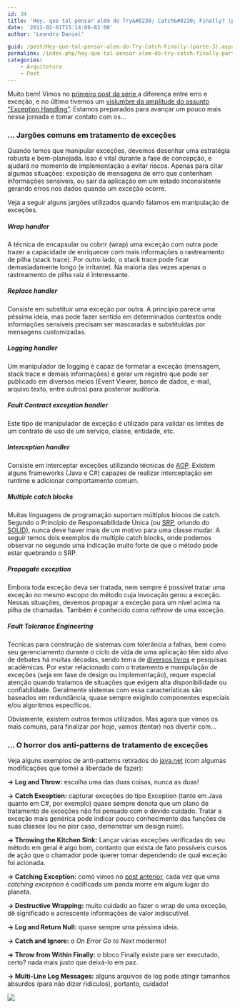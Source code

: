 ```yaml
---
id: 34
title: 'Hey, que tal pensar além do Try&#8230; Catch&#8230; Finally? (parte 3)'
date: '2012-02-01T15:14:00-03:00'
author: 'Leandro Daniel'

guid: /post/Hey-que-tal-pensar-alem-do-Try-Catch-Finally-(parte-3).aspx
permalink: /index.php/hey-que-tal-pensar-alem-do-try-catch-finally-parte-3/
categories:
    - Arquitetura
    - Post
---
```


Muito bem! Vimos no [primeiro post da série ](http://www.leandrodaniel.com/post/Hey-que-tal-pensar-alem-do-Try-Catch-Finally)a diferença entre erro e exceção, e no último tivemos um [vislumbre da amplitude do assunto “Exception Handling”](http://www.leandrodaniel.com/post/Hey-que-tal-pensar-alem-do-Try-Catch-Finally-(parte-2)). Estamos preparados para avançar um pouco mais nessa jornada e tomar contato com os…

### … Jargões comuns em tratamento de exceções

Quando temos que manipular exceções, devemos desenhar uma estratégia robusta e bem-planejada. Isso é vital durante a fase de concepção, e ajudará no momento de implementação a evitar riscos. Apenas para citar algumas situações: exposição de mensagens de erro que contenham informações sensíveis, ou sair da aplicação em um estado inconsistente gerando erros nos dados quando um exceção ocorre.

Veja a seguir alguns jargões utilizados quando falamos em manipulação de exceções.

##### Wrap handler

A técnica de encapsular ou cobrir (wrap) uma exceção com outra pode trazer a capacidade de enriquecer com mais informações o rastreamento de pilha (stack trace). Por outro lado, o stack trace pode ficar demasiadamente longo (e irritante). Na maioria das vezes apenas o rastreamento de pilha raiz é interessante.

##### Replace handler

Consiste em substituir uma exceção por outra. A princípio parece uma péssima ideia, mas pode fazer sentido em determinados contextos onde informações sensíveis precisam ser mascaradas e substituídas por mensagens customizadas.

##### Logging handler

Um manipulador de logging é capaz de formatar a exceção (mensagem, stack trace e demais informações) e gerar um registro que pode ser publicado em diversos meios (Event Viewer, banco de dados, e-mail, arquivo texto, entre outros) para posterior auditoria.

##### Fault Contract exception handler

Este tipo de manipulador de exceção é utilizado para validar os limites de um contrato de uso de um serviço, classe, entidade, etc.

##### Interception handler

Consiste em interceptar exceções utilizando técnicas de [AOP](http://en.wikipedia.org/wiki/Aspect-oriented_programming). Existem alguns frameworks (Java e C#) capazes de realizar interceptação em runtime e adicionar comportamento comum.

##### Multiple catch blocks

Muitas linguagens de programação suportam múltiplos blocos de catch. Segundo o Princípio de Responsabilidade Única (ou [SRP](http://www.objectmentor.com/resources/articles/srp.pdf), oriundo do [SOLID](http://en.wikipedia.org/wiki/SOLID_(object-oriented_design))), nunca deve haver mais de um motivo para uma classe mudar. A seguir temos dois exemplos de multiple catch blocks, onde podemos observar no segundo uma indicação muito forte de que o método pode estar quebrando o SRP.

<script src="https://gist.github.com/1716822.js" type="text/javascript"></script>

##### Propagate exception

Embora toda exceção deva ser tratada, nem sempre é possível tratar uma exceção no mesmo escopo do método cuja invocação gerou a exceção. Nessas situações, devemos propagar a exceção para um nível acima na pilha de chamadas. Também é conhecido como *rethrow* de uma exceção.

##### Fault Tolerance Engineering

Técnicas para construção de sistemas com tolerância a falhas, bem como seu gerenciamento durante o ciclo de vida de uma aplicação têm sido alvo de debates há muitas décadas, sendo tema de [diversos livros](http://www.amazon.com/s?ie=UTF8&rh=n%3A283155%2Ck%3AFault%20tolerance%20(Engineering)&page=1) e pesquisas acadêmicas. Por estar relacionado com o tratamento e manipulação de exceções (seja em fase de design ou implementação), requer especial atenção quando tratamos de situações que exigem alta disponibilidade ou confiabilidade. Geralmente sistemas com essa características são baseados em redundância, quase sempre exigindo componentes especiais e/ou algoritmos específicos.

Obviamente, existem outros termos utilizados. Mas agora que vimos os mais comuns, para finalizar por hoje, vamos (tentar) nos divertir com…

### … O horror dos anti-patterns de tratamento de exceções

Veja alguns exemplos de anti-patterns retirados do [java.net](http://today.java.net) (com algumas modificações que tomei a liberdade de fazer):

**-&gt; Log and Throw:** escolha uma das duas coisas, nunca as duas!

**-&gt; Catch Exception:** capturar exceções do tipo Exception (tanto em Java quanto em C#, por exemplo) quase sempre denota que um plano de tratamento de exceções não foi pensado com o devido cuidado. Tratar a exceção mais genérica pode indicar pouco conhecimento das funções de suas classes (ou no pior caso, demonstrar um design ruim).

**-&gt; Throwing the Kitchen Sink:** Lançar várias exceções verificadas do seu método em geral é algo bom, contanto que exista de fato possíveis cursos de ação que o chamador pode querer tomar dependendo de qual exceção foi acionada.

**-&gt; Catching Exception:** como vimos no [post anterior](http://www.leandrodaniel.com/post/Hey-que-tal-pensar-alem-do-Try-Catch-Finally-(parte-2)), cada vez que uma *catching exception* é codificada um panda morre em algum lugar do planeta.

**-&gt; Destructive Wrapping:** muito cuidado ao fazer o wrap de uma exceção, dê significado e acrescente informações de valor indiscutível.

**-&gt; Log and Return Null:** quase sempre uma péssima ideia.

**-&gt; Catch and Ignore:** o *On Error Go to Next* modermo!

**-&gt; Throw from Within Finally:** o bloco Finally existe para ser executado, certo? nada mais justo que deixá-lo em paz.

**-&gt; Multi-Line Log Messages:** alguns arquivos de log pode atingir tamanhos absurdos (para não dizer ridículos), portanto, cuidado!

![](http://leandrodaniel.com/pics/jason_icon.png)